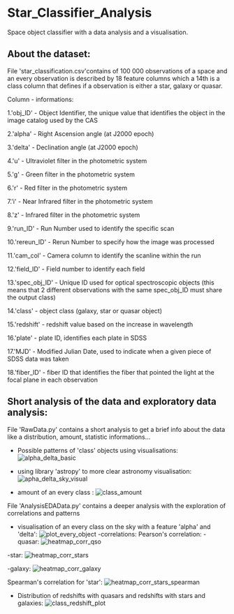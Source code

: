 # Star_Classifier_Analysis
Space object classifier with a data analysis and a visualisation.
## About the dataset:
File 'star_classification.csv'contains of 100 000 observations of a space
and an every observation is described by 18 feature columns which a 14th is a
class column that defines if a observation is either a star, galaxy or quasar.

Column - informations:

1.'obj_ID' - Object Identifier, the unique value that identifies the object in the image catalog used by the CAS

2.'alpha' - Right Ascension angle (at J2000 epoch)

3.'delta' - Declination angle (at J2000 epoch)

4.'u' - Ultraviolet filter in the photometric system


5.'g' - Green filter in the photometric system

6.'r' - Red filter in the photometric system

7.'i' - Near Infrared filter in the photometric system

8.'z' - Infrared filter in the photometric system

9.'run_ID' - Run Number used to identify the specific scan

10.'rereun_ID' - Rerun Number to specify how the image was processed

11.'cam_col' - Camera column to identify the scanline within the run

12.'field_ID' - Field number to identify each field

13.'spec_obj_ID' - Unique ID used for optical spectroscopic objects (this means that 2 different observations with the same spec_obj_ID must share the output class)

14.'class' - object class (galaxy, star or quasar object)

15.'redshift' - redshift value based on the increase in wavelength

16.'plate' - plate ID, identifies each plate in SDSS

17.'MJD' - Modified Julian Date, used to indicate when a given piece of SDSS data was taken

18.'fiber_ID' - fiber ID that identifies the fiber that pointed the light at the focal plane in each observation

## Short analysis of the data and exploratory data analysis:
File 'RawData.py' contains a short analysis to get a brief info 
about the data like a distribution, amount, statistic informations...
- Possible patterns of 'class' objects using visualisations:
  ![alpha_delta_basic](https://github.com/claudia13062013/Star_Classifier_Analysis/assets/97663507/c3bea1c6-0bdc-4af1-ada1-f080f438b71f)
- using library 'astropy' to more clear astronomy visualisation:
  ![apha_delta_sky_visual](https://github.com/claudia13062013/Star_Classifier_Analysis/assets/97663507/dbd2078e-2f4d-4505-a932-3e03558ee7d4)

- amount of an every class :
  ![class_amount](https://github.com/claudia13062013/Star_Classifier_Analysis/assets/97663507/a9c519a0-7e23-4c50-9684-309c19e3c343)

File 'AnalysisEDAData.py' contains a deeper analysis with the exploration of correlations
and patterns
- visualisation of an every class on the sky with a feature 'alpha' and 'delta':
   ![plot_every_object](https://github.com/claudia13062013/Star_Classifier_Analysis/assets/97663507/32802f10-0143-4763-8184-7a751a6928a8)
-correlations: Pearson's correlation:
-quasar:
![heatmap_corr_qso](https://github.com/claudia13062013/Star_Classifier_Analysis/assets/97663507/259ace78-9c87-4ded-845e-47a34032d37f)

-star:
![heatmap_corr_stars](https://github.com/claudia13062013/Star_Classifier_Analysis/assets/97663507/64483acf-cb7b-46f9-a726-98f497241a2c)

-galaxy:
![heatmap_corr_galaxy](https://github.com/claudia13062013/Star_Classifier_Analysis/assets/97663507/1924532f-27ff-4f9c-8e0b-48f5eda40988)

Spearman's correlation for 'star':
![heatmap_corr_stars_spearman](https://github.com/claudia13062013/Star_Classifier_Analysis/assets/97663507/abd76f16-7e1e-450a-b08b-c0a7e1700c62)

- Distribution of redshifts with quasars and redshifts with stars and galaxies:
  ![class_redshift_plot](https://github.com/claudia13062013/Star_Classifier_Analysis/assets/97663507/6ed1929c-d026-47af-93df-763d992a1e0b)







